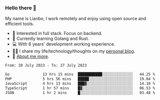 ### Hello there 👋

My name is Lianbo, I work remotely and enjoy using open source and efficient tools.

- 🔭 Interested in full stack. Focus on backend.
- 🌱 Currently learning Golang and Rust.
- 💻 With 6 years' development working experience.
- ✍🏻 I share my life/technology/thoughts on my [personal blog](https://godruoyi.com).
- 👒 [About me more](https://godruoyi.com/posts/About-godruoyi).

<!--START_SECTION:waka-->

```txt
From: 20 July 2023 - To: 27 July 2023

Go               13 hrs 15 mins  ███████████░░░░░░░░░░░░░░   44.25 %
PHP              5 hrs 56 mins   █████░░░░░░░░░░░░░░░░░░░░   19.84 %
JavaScript       4 hrs 13 mins   ███▓░░░░░░░░░░░░░░░░░░░░░   14.10 %
TypeScript       1 hr 57 mins    █▓░░░░░░░░░░░░░░░░░░░░░░░   06.53 %
JSON             1 hr 2 mins     █░░░░░░░░░░░░░░░░░░░░░░░░   03.48 %
```

<!--END_SECTION:waka-->
